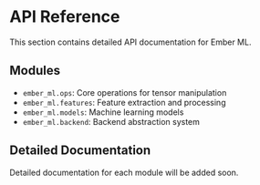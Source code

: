 # API Reference

This section contains detailed API documentation for Ember ML.

## Modules

- `ember_ml.ops`: Core operations for tensor manipulation
- `ember_ml.features`: Feature extraction and processing
- `ember_ml.models`: Machine learning models
- `ember_ml.backend`: Backend abstraction system

## Detailed Documentation

Detailed documentation for each module will be added soon.